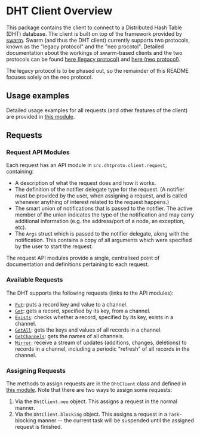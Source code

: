# DHT Client Overview

This package contains the client to connect to a Distributed Hash Table
(DHT) database. The client is built on top of the framework provided by
[swarm](https://github.com/sociomantic-tsunami/swarm/). Swarm (and thus the DHT
client) currently supports two protocols, known as the "legacy protocol" and the
"neo procotol". Detailed documentation about the workings of swarm-based clients
and the two protocols can be found
[here (legacy protocol)](https://github.com/sociomantic-tsunami/swarm/blob/v4.x.x/src/swarm/README_client.rst)
and [here (neo protocol)](https://github.com/sociomantic-tsunami/swarm/blob/v4.x.x/src/swarm/README_client_neo.rst).

The legacy protocol is to be phased out, so the remainder of this README focuses
solely on the neo protocol.

## Usage examples

Detailed usage examples for all requests (and other features of the client) are
provided in [this module](UsageExamples.d).

## Requests

### Request API Modules

Each request has an API module in `src.dhtproto.client.request`, containing:

* A description of what the request does and how it works.
* The definition of the notifier delegate type for the request. (A notifier
  must be provided by the user, when assigning a request, and is called whenever
  anything of interest related to the request happens.)
* The smart union of notifications that is passed to the notifier. The active
  member of the union indicates the type of the notification and may carry
  additional information (e.g. the address/port of a node, an exception, etc).
* The ``Args`` struct which is passed to the notifier delegate, along with the
  notification. This contains a copy of all arguments which were specified by
  the user to start the request.

The request API modules provide a single, centralised point of documentation and
definitions pertaining to each request.

### Available Requests

The DHT supports the following requests (links to the API modules):

* [`Put`](request/Put.d):
  puts a record key and value to a channel.
* [`Get`](request/Get.d):
  gets a record, specified by its key, from a channel.
* [`Exists`](request/Exists.d):
  checks whether a record, specified by its key, exists in a channel.
* [`GetAll`](request/GetAll.d):
  gets the keys and values of all records in a channel.
* [`GetChannels`](request/GetChannels.d):
  gets the names of all channels.
* [`Mirror`](request/Mirror.d):
  receive a stream of updates (additions, changes, deletions) to records in a
  channel, including a periodic "refresh" of all records in the channel.

### Assigning Requests

The methods to assign requests are in the `DhtClient` class and defined in
[this module](mixins/NeoSupport.d). Note that there are two ways to assign some
requests:

1. Via the `DhtClient.neo` object. This assigns a request in the normal
   manner.
2. Via the `DhtClient.blocking` object. This assigns a request in a `Task`-
   blocking manner -- the current task will be suspended until the assigned
   request is finished.

